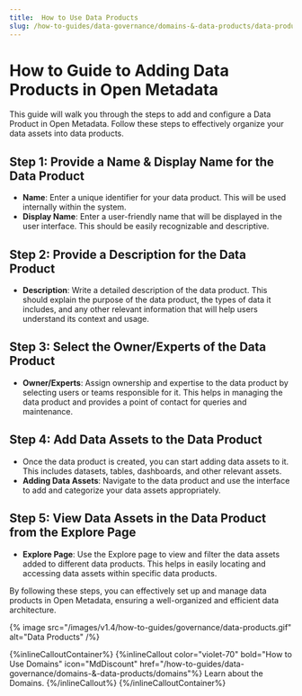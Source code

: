 ```yaml
---
title:  How to Use Data Products
slug: /how-to-guides/data-governance/domains-&-data-products/data-products
---
```


# How to Guide to Adding Data Products in Open Metadata

This guide will walk you through the steps to add and configure a Data Product in Open Metadata. Follow these steps to effectively organize your data assets into data products.

## Step 1: Provide a Name & Display Name for the Data Product

- **Name**: Enter a unique identifier for your data product. This will be used internally within the system.
- **Display Name**: Enter a user-friendly name that will be displayed in the user interface. This should be easily recognizable and descriptive.

## Step 2: Provide a Description for the Data Product

- **Description**: Write a detailed description of the data product. This should explain the purpose of the data product, the types of data it includes, and any other relevant information that will help users understand its context and usage.

## Step 3: Select the Owner/Experts of the Data Product

- **Owner/Experts**: Assign ownership and expertise to the data product by selecting users or teams responsible for it. This helps in managing the data product and provides a point of contact for queries and maintenance.

## Step 4: Add Data Assets to the Data Product

- Once the data product is created, you can start adding data assets to it. This includes datasets, tables, dashboards, and other relevant assets.
- **Adding Data Assets**: Navigate to the data product and use the interface to add and categorize your data assets appropriately.

## Step 5: View Data Assets in the Data Product from the Explore Page

- **Explore Page**: Use the Explore page to view and filter the data assets added to different data products. This helps in easily locating and accessing data assets within specific data products.

By following these steps, you can effectively set up and manage data products in Open Metadata, ensuring a well-organized and efficient data architecture.


{% image
  src="/images/v1.4/how-to-guides/governance/data-products.gif"
  alt="Data Products"
 /%}

{%inlineCalloutContainer%}
 {%inlineCallout
  color="violet-70"
  bold="How to Use Domains"
  icon="MdDiscount"
  href="/how-to-guides/data-governance/domains-&-data-products/domains"%}
  Learn about the Domains.
 {%/inlineCallout%}
{%/inlineCalloutContainer%}